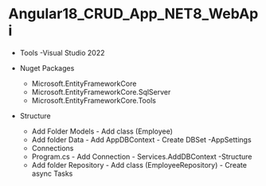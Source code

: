 # Angular18_CRUD_App_NET8_WebApi

- Tools
	-Visual Studio 2022

- Nuget Packages
	- Microsoft.EntityFrameworkCore
	- Microsoft.EntityFrameworkCore.SqlServer
	- Microsoft.EntityFrameworkCore.Tools
- Structure
	- Add Folder Models - Add class (Employee)
	- Add folder Data - Add AppDBContext - Create DBSet
-AppSettings
	- Connections
	- Program.cs - Add Connection - Services.AddDBContext
-Structure
	- Add folder Repository - Add class (EmployeeRepository) - Create async Tasks